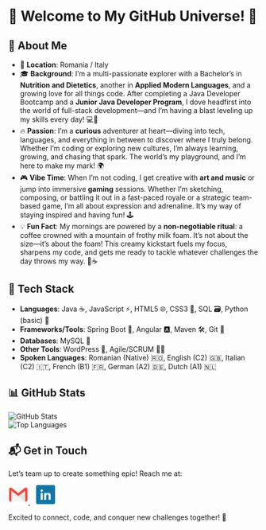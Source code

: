 # 🚀 Welcome to My GitHub Universe! 🌌

## 🌟 About Me
- 📍 **Location**: Romania / Italy  
- 🎓 **Background**: I’m a multi-passionate explorer with a Bachelor’s in **Nutrition and Dietetics**, another in **Applied Modern Languages**, and a growing love for all things code. After completing a Java Developer Bootcamp and a **Junior Java Developer Program**, I dove headfirst into the world of full-stack development—and I’m having a blast leveling up my skills every day! 💻🚀  
- 🔥 **Passion**: I’m a **curious** adventurer at heart—diving into tech, languages, and everything in between to discover where I truly belong. Whether I’m coding or exploring new cultures, I’m always learning, growing, and chasing that spark. The world’s my playground, and I’m here to make my mark! 🌍  
- 🎮 **Vibe Time**: When I’m not coding, I get creative with **art and music** or jump into immersive **gaming** sessions. Whether I’m sketching, composing, or battling it out in a fast-paced royale or a strategic team-based game, I’m all about expression and adrenaline. It’s my way of staying inspired and having fun! 🕹️
- 💡 **Fun Fact**: My mornings are powered by a **non-negotiable ritual**: a coffee crowned with a mountain of frothy milk foam. It’s not about the size—it’s about the foam! This creamy kickstart fuels my focus, sharpens my code, and gets me ready to tackle whatever challenges the day throws my way. 💪☕

## 💾 Tech Stack
- **Languages**: Java ☕, JavaScript ⚡, HTML5 🌐, CSS3 🎨, SQL 🗃️, Python (basic) 🐍
- **Frameworks/Tools**: Spring Boot 🌱, Angular 🅰️, Maven 🛠️, Git 🐙
- **Databases**: MySQL 🐬
- **Other Tools**: WordPress 📝, Agile/SCRUM 🏃‍♂️
- **Spoken Languages**: Romanian (Native) 🇷🇴, English (C2) 🇬🇧, Italian (C2) 🇮🇹, French (B1) 🇫🇷, German (A2) 🇩🇪, Dutch (A1) 🇳🇱

## 📊 GitHub Stats
![GitHub Stats](https://github-readme-stats.vercel.app/api?username=Velvetred2020&show_icons=true&theme=radical)  
![Top Languages](https://github-readme-stats.vercel.app/api/top-langs/?username=Velvetred2020&layout=compact&theme=radical)  


## 📬 Get in Touch
Let’s team up to create something epic! Reach me at:  

<a href="mailto:elena.sauca2022@gmail.com">
   <img height="40" width="40" src="Images/gmailIcon.png" alt="Gmail" />
</a>
&ensp;
<a href="https://www.linkedin.com/in/elena-sauca-7a2708185/">
   <img height="40" width="40" src="Images/linkedInIcon.png" alt="LinkedIn" />
</a>


Excited to connect, code, and conquer new challenges together! 🚀

